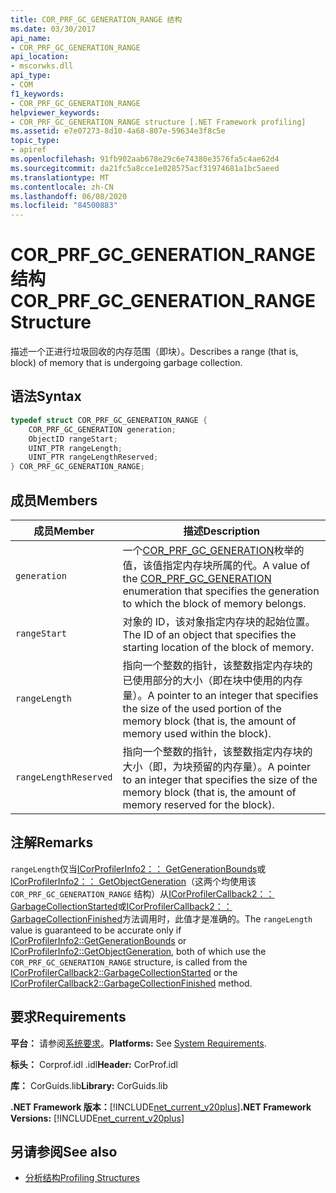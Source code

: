```yaml
---
title: COR_PRF_GC_GENERATION_RANGE 结构
ms.date: 03/30/2017
api_name:
- COR_PRF_GC_GENERATION_RANGE
api_location:
- mscorwks.dll
api_type:
- COM
f1_keywords:
- COR_PRF_GC_GENERATION_RANGE
helpviewer_keywords:
- COR_PRF_GC_GENERATION_RANGE structure [.NET Framework profiling]
ms.assetid: e7e07273-8d10-4a68-807e-59634e3f8c5e
topic_type:
- apiref
ms.openlocfilehash: 91fb902aab678e29c6e74380e3576fa5c4ae62d4
ms.sourcegitcommit: da21fc5a8cce1e028575acf31974681a1bc5aeed
ms.translationtype: MT
ms.contentlocale: zh-CN
ms.lasthandoff: 06/08/2020
ms.locfileid: "84500883"
---
```

# <a name="cor_prf_gc_generation_range-structure"></a><span data-ttu-id="6ae3f-102">COR_PRF_GC_GENERATION_RANGE 结构</span><span class="sxs-lookup"><span data-stu-id="6ae3f-102">COR_PRF_GC_GENERATION_RANGE Structure</span></span>
<span data-ttu-id="6ae3f-103">描述一个正进行垃圾回收的内存范围（即块）。</span><span class="sxs-lookup"><span data-stu-id="6ae3f-103">Describes a range (that is, block) of memory that is undergoing garbage collection.</span></span>  
  
## <a name="syntax"></a><span data-ttu-id="6ae3f-104">语法</span><span class="sxs-lookup"><span data-stu-id="6ae3f-104">Syntax</span></span>  
  
```cpp  
typedef struct COR_PRF_GC_GENERATION_RANGE {  
    COR_PRF_GC_GENERATION generation;  
    ObjectID rangeStart;  
    UINT_PTR rangeLength;  
    UINT_PTR rangeLengthReserved;  
} COR_PRF_GC_GENERATION_RANGE;  
```  
  
## <a name="members"></a><span data-ttu-id="6ae3f-105">成员</span><span class="sxs-lookup"><span data-stu-id="6ae3f-105">Members</span></span>  
  
|<span data-ttu-id="6ae3f-106">成员</span><span class="sxs-lookup"><span data-stu-id="6ae3f-106">Member</span></span>|<span data-ttu-id="6ae3f-107">描述</span><span class="sxs-lookup"><span data-stu-id="6ae3f-107">Description</span></span>|  
|------------|-----------------|  
|`generation`|<span data-ttu-id="6ae3f-108">一个[COR_PRF_GC_GENERATION](cor-prf-gc-generation-enumeration.md)枚举的值，该值指定内存块所属的代。</span><span class="sxs-lookup"><span data-stu-id="6ae3f-108">A value of the [COR_PRF_GC_GENERATION](cor-prf-gc-generation-enumeration.md) enumeration that specifies the generation to which the block of memory belongs.</span></span>|  
|`rangeStart`|<span data-ttu-id="6ae3f-109">对象的 ID，该对象指定内存块的起始位置。</span><span class="sxs-lookup"><span data-stu-id="6ae3f-109">The ID of an object that specifies the starting location of the block of memory.</span></span>|  
|`rangeLength`|<span data-ttu-id="6ae3f-110">指向一个整数的指针，该整数指定内存块的已使用部分的大小（即在块中使用的内存量）。</span><span class="sxs-lookup"><span data-stu-id="6ae3f-110">A pointer to an integer that specifies the size of the used portion of the memory block (that is, the amount of memory used within the block).</span></span>|  
|`rangeLengthReserved`|<span data-ttu-id="6ae3f-111">指向一个整数的指针，该整数指定内存块的大小（即，为块预留的内存量）。</span><span class="sxs-lookup"><span data-stu-id="6ae3f-111">A pointer to an integer that specifies the size of the memory block (that is, the amount of memory reserved for the block).</span></span>|  
  
## <a name="remarks"></a><span data-ttu-id="6ae3f-112">注解</span><span class="sxs-lookup"><span data-stu-id="6ae3f-112">Remarks</span></span>  
 <span data-ttu-id="6ae3f-113">`rangeLength`仅当[ICorProfilerInfo2：： GetGenerationBounds](icorprofilerinfo2-getgenerationbounds-method.md)或[ICorProfilerInfo2：： GetObjectGeneration](icorprofilerinfo2-getobjectgeneration-method.md)（这两个均使用该 `COR_PRF_GC_GENERATION_RANGE` 结构）从[ICorProfilerCallback2：： GarbageCollectionStarted](icorprofilercallback2-garbagecollectionstarted-method.md)或[ICorProfilerCallback2：： GarbageCollectionFinished](icorprofilercallback2-garbagecollectionfinished-method.md)方法调用时，此值才是准确的。</span><span class="sxs-lookup"><span data-stu-id="6ae3f-113">The `rangeLength` value is guaranteed to be accurate only if [ICorProfilerInfo2::GetGenerationBounds](icorprofilerinfo2-getgenerationbounds-method.md) or [ICorProfilerInfo2::GetObjectGeneration](icorprofilerinfo2-getobjectgeneration-method.md), both of which use the `COR_PRF_GC_GENERATION_RANGE` structure, is called from the [ICorProfilerCallback2::GarbageCollectionStarted](icorprofilercallback2-garbagecollectionstarted-method.md) or the [ICorProfilerCallback2::GarbageCollectionFinished](icorprofilercallback2-garbagecollectionfinished-method.md) method.</span></span>  
  
## <a name="requirements"></a><span data-ttu-id="6ae3f-114">要求</span><span class="sxs-lookup"><span data-stu-id="6ae3f-114">Requirements</span></span>  
 <span data-ttu-id="6ae3f-115">**平台：** 请参阅[系统要求](../../get-started/system-requirements.md)。</span><span class="sxs-lookup"><span data-stu-id="6ae3f-115">**Platforms:** See [System Requirements](../../get-started/system-requirements.md).</span></span>  
  
 <span data-ttu-id="6ae3f-116">**标头：** Corprof.idl .idl</span><span class="sxs-lookup"><span data-stu-id="6ae3f-116">**Header:** CorProf.idl</span></span>  
  
 <span data-ttu-id="6ae3f-117">**库：** CorGuids.lib</span><span class="sxs-lookup"><span data-stu-id="6ae3f-117">**Library:** CorGuids.lib</span></span>  
  
 <span data-ttu-id="6ae3f-118">**.NET Framework 版本：**[!INCLUDE[net_current_v20plus](../../../../includes/net-current-v20plus-md.md)]</span><span class="sxs-lookup"><span data-stu-id="6ae3f-118">**.NET Framework Versions:** [!INCLUDE[net_current_v20plus](../../../../includes/net-current-v20plus-md.md)]</span></span>  
  
## <a name="see-also"></a><span data-ttu-id="6ae3f-119">另请参阅</span><span class="sxs-lookup"><span data-stu-id="6ae3f-119">See also</span></span>

- [<span data-ttu-id="6ae3f-120">分析结构</span><span class="sxs-lookup"><span data-stu-id="6ae3f-120">Profiling Structures</span></span>](profiling-structures.md)
